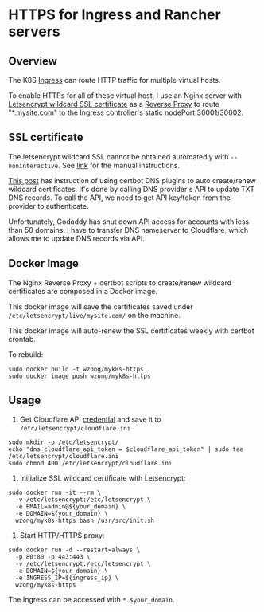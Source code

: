 # HTTPS for Ingress and Rancher servers

## Overview

The K8S [Ingress](/network/ingress/README.md) can route HTTP traffic for multiple virtual hosts.

To enable HTTPs for all of these virtual host, I use an Nginx server with
[Letsencrypt wildcard SSL certificate](https://letsencrypt.org/docs/faq/#does-let-s-encrypt-issue-wildcard-certificates)
as a [Reverse Proxy](https://docs.nginx.com/nginx/admin-guide/web-server/reverse-proxy/) to route
"*.mysite.com" to the Ingress controller's static nodePort 30001/30002.

## SSL certificate

The letsencrypt wildcard SSL cannot be obtained automatedly with
`--noninteractive`. See [link](https://developerinsider.co/how-to-create-and-auto-renew-lets-encrypt-wildcard-certificate/)
for the manual instructions.

[This post](https://www.knyl.me/blog/set-up-wildcard-ssl-for-godaddy-domain-with-lets-encrypt) has
instruction of using certbot DNS plugins to auto create/renew wildcard certificates. It's done by
calling DNS provider's API to update TXT DNS records. To call the API, we need to get API key/token
from the provider to authenticate.

Unfortunately, Godaddy has shut down API access for accounts with less than 50 domains. I have to
transfer DNS nameserver to Cloudflare, which allows me to update DNS records via API.

## Docker Image

The Nginx Reverse Proxy + certbot scripts to create/renew wildcard certificates are composed
in a Docker image.

This docker image will save the certificates saved under
`/etc/letsencrypt/live/mysite.com/` on the machine.

This docker image will auto-renew the SSL certificates weekly with certbot crontab.

To rebuild:

```
sudo docker build -t wzong/myk8s-https .
sudo docker image push wzong/myk8s-https
```

## Usage

1. Get Cloudflare API
[credential](https://certbot-dns-cloudflare.readthedocs.io/en/stable/#credentials)
and save it to `/etc/letsencrypt/cloudflare.ini`

```shell
sudo mkdir -p /etc/letsencrypt/
echo "dns_cloudflare_api_token = $cloudflare_api_token" | sudo tee /etc/letsencrypt/cloudflare.ini
sudo chmod 400 /etc/letsencrypt/cloudflare.ini
```

1. Initialize SSL wildcard certificate with Letsencrypt:

```shell
sudo docker run -it --rm \
  -v /etc/letsencrypt:/etc/letsencrypt \
  -e EMAIL=admin@${your_domain} \
  -e DOMAIN=${your_domain} \
  wzong/myk8s-https bash /usr/src/init.sh
```

1. Start HTTP/HTTPS proxy:

```shell
sudo docker run -d --restart=always \
  -p 80:80 -p 443:443 \
  -v /etc/letsencrypt:/etc/letsencrypt \
  -e DOMAIN=${your_domain} \
  -e INGRESS_IP=${ingress_ip} \
  wzong/myk8s-https
```

The Ingress can be accessed with `*.$your_domain`.
